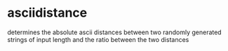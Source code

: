 # asciidistance

determines the absolute ascii distances between two randomly generated strings of input length and the ratio between the two distances
